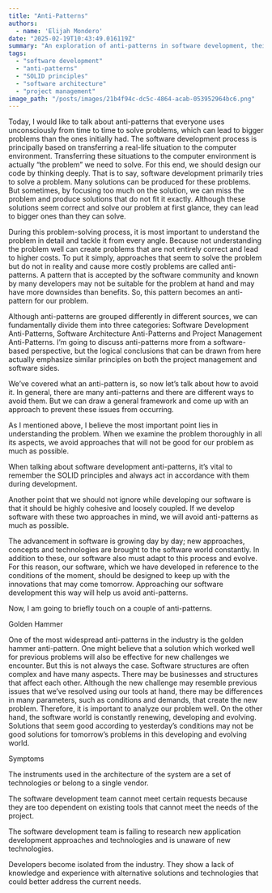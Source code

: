 ```yaml
---
title: "Anti-Patterns"
authors:
  - name: 'Elijah Mondero'
date: "2025-02-19T10:43:49.016119Z"
summary: "An exploration of anti-patterns in software development, their impacts, and how to avoid them."
tags:
  - "software development"
  - "anti-patterns"
  - "SOLID principles"
  - "software architecture"
  - "project management"
image_path: "/posts/images/21b4f94c-dc5c-4864-acab-053952964bc6.png"
---
```


Today, I would like to talk about anti-patterns that everyone uses unconsciously from time to time to solve problems, which can lead to bigger problems than the ones initially had. The software development process is principally based on transferring a real-life situation to the computer environment. Transferring these situations to the computer environment is actually “the problem” we need to solve. For this end, we should design our code by thinking deeply. That is to say, software development primarily tries to solve a problem. Many solutions can be produced for these problems. But sometimes, by focusing too much on the solution, we can miss the problem and produce solutions that do not fit it exactly. Although these solutions seem correct and solve our problem at first glance, they can lead to bigger ones than they can solve.

During this problem-solving process, it is most important to understand the problem in detail and tackle it from every angle. Because not understanding the problem well can create problems that are not entirely correct and lead to higher costs. To put it simply, approaches that seem to solve the problem but do not in reality and cause more costly problems are called anti-patterns. A pattern that is accepted by the software community and known by many developers may not be suitable for the problem at hand and may have more downsides than benefits. So, this pattern becomes an anti-pattern for our problem.

Although anti-patterns are grouped differently in different sources, we can fundamentally divide them into three categories: Software Development Anti-Patterns, Software Architecture Anti-Patterns and Project Management Anti-Patterns. I’m going to discuss anti-patterns more from a software-based perspective, but the logical conclusions that can be drawn from here actually emphasize similar principles on both the project management and software sides.

We’ve covered what an anti-pattern is, so now let’s talk about how to avoid it. In general, there are many anti-patterns and there are different ways to avoid them. But we can draw a general framework and come up with an approach to prevent these issues from occurring.

As I mentioned above, I believe the most important point lies in understanding the problem. When we examine the problem thoroughly in all its aspects, we avoid approaches that will not be good for our problem as much as possible.

When talking about software development anti-patterns, it’s vital to remember the SOLID principles and always act in accordance with them during development.

Another point that we should not ignore while developing our software is that it should be highly cohesive and loosely coupled. If we develop software with these two approaches in mind, we will avoid anti-patterns as much as possible.

The advancement in software is growing day by day; new approaches, concepts and technologies are brought to the software world constantly. In addition to these, our software also must adapt to this process and evolve. For this reason, our software, which we have developed in reference to the conditions of the moment, should be designed to keep up with the innovations that may come tomorrow. Approaching our software development this way will help us avoid anti-patterns.

Now, I am going to briefly touch on a couple of anti-patterns.

Golden Hammer

One of the most widespread anti-patterns in the industry is the golden hammer anti-pattern. One might believe that a solution which worked well for previous problems will also be effective for new challenges we encounter. But this is not always the case. Software structures are often complex and have many aspects. There may be businesses and structures that affect each other. Although the new challenge may resemble previous issues that we’ve resolved using our tools at hand, there may be differences in many parameters, such as conditions and demands, that create the new problem. Therefore, it is important to analyze our problem well. On the other hand, the software world is constantly renewing, developing and evolving. Solutions that seem good according to yesterday’s conditions may not be good solutions for tomorrow’s problems in this developing and evolving world.

Symptoms

The instruments used in the architecture of the system are a set of technologies or belong to a single vendor.

The software development team cannot meet certain requests because they are too dependent on existing tools that cannot meet the needs of the project.

The software development team is failing to research new application development approaches and technologies and is unaware of new technologies.

Developers become isolated from the industry. They show a lack of knowledge and experience with alternative solutions and technologies that could better address the current needs.
